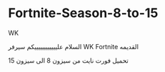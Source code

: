 # Fortnite-Season-8-to-15
WK

السلام علييييييييييييكم سيرفر WK Fortnite القديمه 

تحميل فورت نايت من سيزون 8 الى سيزون 15 


